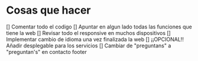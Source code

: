 # Cosas que hacer

[] Comentar todo el codigo
[] Apuntar en algun lado todas las funciones que tiene la web
[] Revisar todo el responsive en muchos dispositivos
[] Implementar cambio de idioma una vez finalizada la web
[] ¡¡OPCIONAL!! Añadir desplegable para los servicios
[] Cambiar de "preguntans" a "preguntan's" en contacto footer